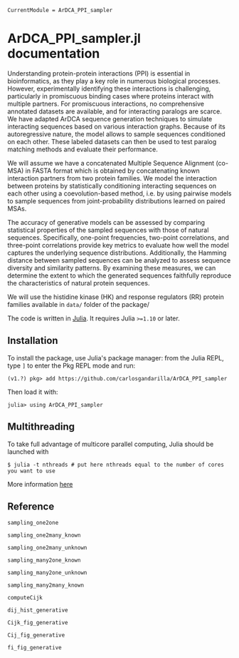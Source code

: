 ```@meta
CurrentModule = ArDCA_PPI_sampler
```

# ArDCA_PPI_sampler.jl documentation

Understanding protein-protein interactions (PPI) is essential in bioinformatics, as they play
a key role in numerous biological processes. However, experimentally identifying these interactions
is challenging, particularly in promiscuous binding cases where proteins interact with multiple partners. 
For promiscuous interactions, no comprehensive annotated datasets are available, and for interacting 
paralogs are scarce. We have adapted ArDCA sequence generation techniques to simulate interacting 
sequences based on various interaction graphs. Because of its autoregressive nature, the model allows 
to sample sequences conditioned on each other. These labeled datasets can then be used to test 
paralog matching methods and evaluate their performance. 

We will assume we have a concatenated Multiple Sequence Alignment (co-MSA) in FASTA format which is 
obtained by concatenating known interaction partners from two protein families. We model the interaction
between proteins by statistically conditioning interacting sequences on each other using a 
coevolution-based method, i.e. by using pairwise models to sample sequences from joint-probability 
distributions learned on paired MSAs.

The accuracy of generative models can be assessed by comparing statistical properties of the sampled
sequences with those of natural sequences. Specifically, one-point frequencies, two-point correlations, 
and three-point correlations provide key metrics to evaluate how well the model captures the underlying 
sequence distributions. Additionally, the Hamming distance between sampled sequences can be analyzed to 
assess sequence diversity and similarity patterns. By examining these measures, we can determine the extent 
to which the generated sequences faithfully reproduce the characteristics of natural protein sequences.

We will use the histidine kinase (HK) and response regulators (RR) protein families available in `data/` 
folder of the package/

The code is written in [Julia](http://julialang.org). It requires Julia `>=1.10` or later.


## Installation

To install the package, use Julia's package manager: from the Julia REPL, type `]` to enter the Pkg
REPL mode and run:

```
(v1.?) pkg> add https://github.com/carlosgandarilla/ArDCA_PPI_sampler
```

Then load it with:

```
julia> using ArDCA_PPI_sampler
```

## Multithreading

To take full advantage of multicore parallel computing, Julia should be launched with

```
$ julia -t nthreads # put here nthreads equal to the number of cores you want to use
```

More information [here](https://docs.julialang.org/en/v1.6/manual/multi-threading/)

## Reference

```@docs
sampling_one2one
```
```@docs
sampling_one2many_known
```
```@docs
sampling_one2many_unknown
```
```@docs
sampling_many2one_known
```
```@docs
sampling_many2one_unknown
```
```@docs
sampling_many2many_known
```
```@docs
computeCijk
```
```@docs
dij_hist_generative
```
```@docs
Cijk_fig_generative
```
```@docs
Cij_fig_generative
```
```@docs
fi_fig_generative
```
